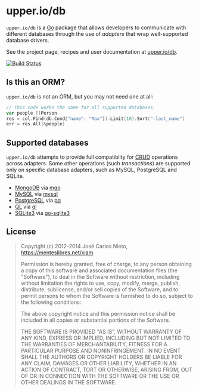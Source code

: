 # upper.io/db

`upper.io/db` is a [Go][2] package that allows developers to communicate with
different databases through the use of *adapters* that wrap well-supported
database drivers.

See the project page, recipes and user documentation at [upper.io/db][1].

[![Build Status](https://travis-ci.org/upper/db.png)](https://travis-ci.org/upper/db)

## Is this an ORM?

`upper.io/db` is not an ORM, but you may not need one at all:

```go
// This code works the same for all supported databases.
var people []Person
res = col.Find(db.Cond{"name": "Max"}).Limit(10).Sort("-last_name")
err = res.All(&people)
```

## Supported databases

`upper.io/db` attempts to provide full compatiblity for [CRUD][2] operations
across adapters. Some other operations (such *transactions*) are supported only
on specific database adapters, such as MySQL, PostgreSQL and SQLite.

* [MongoDB](https://upper.io/db/mongo) via [mgo](http://godoc.org/labix.org/v2/mgo)
* [MySQL](https://upper.io/db/mysql) via [mysql](https://github.com/go-sql-driver/mysql)
* [PostgreSQL](https://upper.io/db/postgresql) via [pq](https://github.com/lib/pq)
* [QL](https://upper.io/db/ql) via [ql](https://github.com/cznic/ql)
* [SQLite3](https://upper.io/db/sqlite) via [go-sqlite3](https://github.com/mattn/go-sqlite3)

## License

> Copyright (c) 2012-2014 José Carlos Nieto, https://menteslibres.net/xiam
>
> Permission is hereby granted, free of charge, to any person obtaining
> a copy of this software and associated documentation files (the
> "Software"), to deal in the Software without restriction, including
> without limitation the rights to use, copy, modify, merge, publish,
> distribute, sublicense, and/or sell copies of the Software, and to
> permit persons to whom the Software is furnished to do so, subject to
> the following conditions:
>
> The above copyright notice and this permission notice shall be
> included in all copies or substantial portions of the Software.
>
> THE SOFTWARE IS PROVIDED "AS IS", WITHOUT WARRANTY OF ANY KIND,
> EXPRESS OR IMPLIED, INCLUDING BUT NOT LIMITED TO THE WARRANTIES OF
> MERCHANTABILITY, FITNESS FOR A PARTICULAR PURPOSE AND
> NONINFRINGEMENT. IN NO EVENT SHALL THE AUTHORS OR COPYRIGHT HOLDERS BE
> LIABLE FOR ANY CLAIM, DAMAGES OR OTHER LIABILITY, WHETHER IN AN ACTION
> OF CONTRACT, TORT OR OTHERWISE, ARISING FROM, OUT OF OR IN CONNECTION
> WITH THE SOFTWARE OR THE USE OR OTHER DEALINGS IN THE SOFTWARE.

[1]: https://upper.io/db
[2]: http://golang.org
[3]: http://en.wikipedia.org/wiki/Create,_read,_update_and_delete
